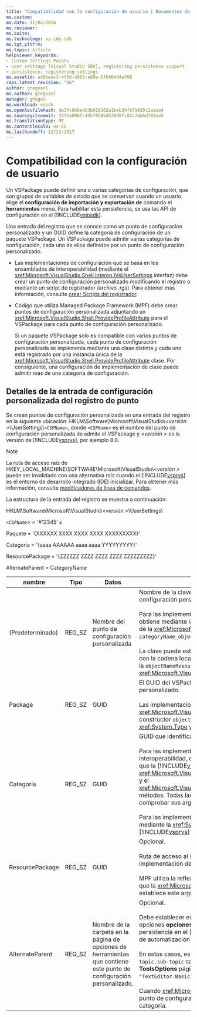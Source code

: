 ```yaml
---
title: "Compatibilidad con la configuración de usuario | Documentos de Microsoft"
ms.custom: 
ms.date: 11/04/2016
ms.reviewer: 
ms.suite: 
ms.technology: vs-ide-sdk
ms.tgt_pltfrm: 
ms.topic: article
helpviewer_keywords:
- Custom Settings Points
- user settings [Visual Studio SDK], registering persistence support
- persistence, registering settings
ms.assetid: ad9beac3-4f8d-4093-ad0e-6fb00444a709
caps.latest.revision: "26"
author: gregvanl
ms.author: gregvanl
manager: ghogen
ms.workload: vssdk
ms.openlocfilehash: de3fc9b6edb3b916162a1beb34fb716d5c2adaa4
ms.sourcegitcommit: 32f1a690fc445f9586d53698fc82c7debd784eeb
ms.translationtype: MT
ms.contentlocale: es-ES
ms.lasthandoff: 12/22/2017
---
```

# <a name="support-for-user-settings"></a>Compatibilidad con la configuración de usuario
Un VSPackage puede definir una o varias categorías de configuración, que son grupos de variables de estado que se conservan cuando un usuario elige el **configuración de importación y exportación de** comando el **herramientas** menú. Para habilitar esta persistencia, se usa las API de configuración en el [!INCLUDE[vsipsdk](../../extensibility/includes/vsipsdk_md.md)].  
  
 Una entrada del registro que se conoce como un punto de configuración personalizado y un GUID define la categoría de configuración de un paquete VSPackage. Un VSPackage puede admitir varias categorías de configuración, cada uno de ellos definidos por un punto de configuración personalizado.  
  
-   Las implementaciones de configuración que se basa en los ensamblados de interoperabilidad (mediante el <xref:Microsoft.VisualStudio.Shell.Interop.IVsUserSettings> interfaz) debe crear un punto de configuración personalizado modificando el registro o mediante un script de registrador (archivo .rgs). Para obtener más información, consulte [crear Scripts del registrador](/cpp/atl/creating-registrar-scripts).  
  
-   Código que utiliza Managed Package Framework (MPF) debe crear puntos de configuración personalizada adjuntando un <xref:Microsoft.VisualStudio.Shell.ProvideProfileAttribute> para el VSPackage para cada punto de configuración personalizado.  
  
     Si un paquete VSPackage solo es compatible con varios puntos de configuración personalizada, cada punto de configuración personalizada se implementa mediante una clase distinta y cada uno está registrado por una instancia única de la <xref:Microsoft.VisualStudio.Shell.ProvideProfileAttribute> clase. Por consiguiente, una configuración de implementación de clase puede admitir más de una categoría de configuración.  
  
## <a name="custom-settings-point-registry-entry-details"></a>Detalles de la entrada de configuración personalizada del registro de punto  
 Se crean puntos de configuración personalizada en una entrada del registro en la siguiente ubicación: HKLM\Software\Microsoft\VisualStudio\\*\<versión >*\UserSettings\\`<CSPName>`, donde `<CSPName>` es el nombre del punto de configuración personalizada de admite el VSPackage y  *\<versión >* es la versión de [!INCLUDE[vsprvs](../../code-quality/includes/vsprvs_md.md)], por ejemplo 8.0.  
  
> [!NOTE]
>  La ruta de acceso raíz de HKEY_LOCAL_MACHINE\SOFTWARE\Microsoft\VisualStudio\\*\<versión >* puede ser invalidado con una alternativa raíz cuando el [!INCLUDE[vsprvs](../../code-quality/includes/vsprvs_md.md)] es el entorno de desarrollo integrado (IDE) inicializar. Para obtener más información, consulte [modificadores de línea de comandos](../../extensibility/command-line-switches-visual-studio-sdk.md).  
  
 La estructura de la entrada del registro se muestra a continuación:  
  
 HKLM\Software\Microsoft\VisualStudio\\*\<versión >*\UserSettings\  
  
 `<CSPName`> = '#12345' s  
  
 Paquete = '{XXXXXX XXXX XXXX XXXX XXXXXXXXX}'  
  
 Categoría = '{aaaa AAAAAA aaaa aaaa YYYYYYYYY}'  
  
 ResourcePackage = '{ZZZZZZ ZZZZ ZZZZ ZZZZ ZZZZZZZZZ}'  
  
 AlternateParent = CategoryName  
  
|nombre|Tipo|Datos|Descripción|  
|----------|----------|----------|-----------------|  
|(Predeterminado)|REG_SZ|Nombre del punto de configuración personalizada|Nombre de la clave, `<CSPName`>, es el nombre no traducido del punto de configuración personalizada.<br /><br /> Para las implementaciones en función de MPF, nombre de la clave se obtiene mediante la combinación del `categoryName` y `objectName` argumentos de la <xref:Microsoft.VisualStudio.Shell.ProvideProfileAttribute> constructor en `categoryName_objectName`.<br /><br /> La clave puede estar vacía o puede contener el identificador de referencia con la cadena localizada en un archivo DLL satélite. Este valor se obtiene de la `objectNameResourceID` argumento pasado a la <xref:Microsoft.VisualStudio.Shell.ProvideProfileAttribute> constructor.|  
|Package|REG_SZ|GUID|El GUID del VSPackage que implemente el punto de configuración personalizado.<br /><br /> Las implementaciones en función de MPF usando la <xref:Microsoft.VisualStudio.Shell.ProvideProfileAttribute> clase, use el constructor `objectType` argumento que contiene el VSPackage <xref:System.Type> y reflexión para obtener este valor.|  
|Categoría|REG_SZ|GUID|GUID que identifica la categoría de configuración.<br /><br /> Para las implementaciones en función de los ensamblados de interoperabilidad, este valor puede ser elegidos arbitrariamente un GUID, que la [!INCLUDE[vsprvs](../../code-quality/includes/vsprvs_md.md)] IDE pasa a la <xref:Microsoft.VisualStudio.Shell.Interop.IVsUserSettings.ExportSettings%2A> y el <xref:Microsoft.VisualStudio.Shell.Interop.IVsUserSettings.ImportSettings%2A> métodos. Todas las implementaciones de estos dos métodos deben comprobar sus argumentos GUID.<br /><br /> Para las implementaciones en función de MPF, este GUID se obtiene mediante la <xref:System.Type> de la clase que implementa el [!INCLUDE[vsprvs](../../code-quality/includes/vsprvs_md.md)] mecanismo de configuración.|  
|ResourcePackage|REG_SZ|GUID|Opcional.<br /><br /> Ruta de acceso al satélite DLL que contiene cadenas traducidas si la implementación de VSPackage no los proporciona.<br /><br /> MPF utiliza la reflexión para obtener el recurso correcto VSPackage, por lo que la <xref:Microsoft.VisualStudio.Shell.ProvideProfileAttribute> clase no establece este argumento.|  
|AlternateParent|REG_SZ|Nombre de la carpeta en la página de opciones de herramientas que contiene este punto de configuración personalizado.|Opcional.<br /><br /> Debe establecer este valor solo si admite una implementación de las opciones **opciones de herramientas** las páginas que usan el mecanismo de persistencia en el [!INCLUDE[vsipsdk](../../extensibility/includes/vsipsdk_md.md)] en lugar del mecanismo en el modelo de automatización para guardar el estado.<br /><br /> En estos casos, es el valor de la clave AlternateParent el `topic` sección de la `topic.sub-topic` cadena utilizada para identificar el determinado **ToolsOptions** página. Por ejemplo, para la **ToolsOptions** página `"TextEditor.Basic"` sería el valor de AlternateParent `"TextEditor"`.<br /><br /> Cuando <xref:Microsoft.VisualStudio.Shell.ProvideProfileAttribute> genera el punto de configuración personalizado, es el mismo que el nombre de categoría.|